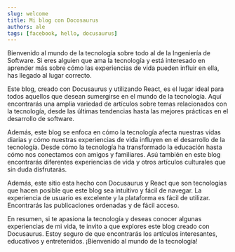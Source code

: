 ```yaml
---
slug: welcome
title: Mi blog con Docosaurus
authors: ale
tags: [facebook, hello, docusaurus]
---
```


Bienvenido al mundo de la tecnología sobre todo al de la Ingeniería de Software. Si eres alguien que ama la tecnología y está interesado en aprender más sobre cómo las experiencias de vida pueden influir en ella, has llegado al lugar correcto.

<!--truncate-->


Este blog, creado con Docusaurus y utilizando React, es el lugar ideal para todos aquellos que desean sumergirse en el mundo de la tecnología. Aquí encontrarás una amplia variedad de artículos sobre temas relacionados con la tecnología, desde las últimas tendencias hasta las mejores prácticas en el desarrollo de software.

Además, este blog se enfoca en cómo la tecnología afecta nuestras vidas diarias y cómo nuestras experiencias de vida influyen en el desarrollo de la tecnología. Desde cómo la tecnología ha transformado la educación hasta cómo nos conectamos con amigos y familiares. Asú también en este blog encontrarás diferentes experiencias de vida y otros artículos culturales que sin duda disfrutarás.

Además, este sitio esta hecho con Docusaurus y React que son tecnologías que hacen posible que este blog sea intuitivo y fácil de navegar. La experiencia de usuario es excelente y la plataforma es fácil de utilizar. Encontrarás las publicaciones ordenadas y de fácil acceso.

En resumen, si te apasiona la tecnología y deseas conocer algunas experiencias de mi vida, te invito a que explores este blog creado con Docusaurus. Estoy seguro de que encontrarás los artículos interesantes, educativos y entretenidos. ¡Bienvenido al mundo de la tecnología!